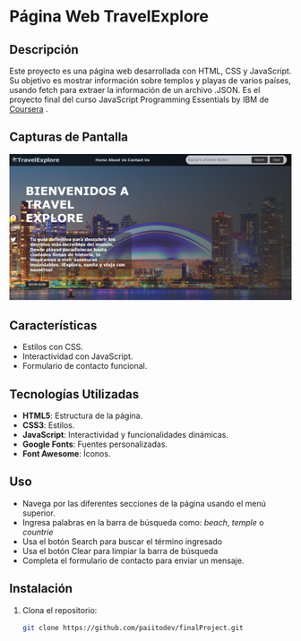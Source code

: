 # Página Web TravelExplore

## Descripción
Este proyecto es una página web desarrollada con HTML, CSS y JavaScript. Su objetivo es mostrar
información sobre templos y playas de varios países, 
usando fetch para extraer la información de un archivo .JSON.
Es el proyecto final del curso JavaScript Programming Essentials by IBM de [Coursera](https://www.coursera.org/learn/javascript-programming-essentials/home/info) .

## Capturas de Pantalla
![Captura de Pantalla](/img/screenshot.png)

## Características
- Estilos con CSS.
- Interactividad con JavaScript.
- Formulario de contacto funcional.

## Tecnologías Utilizadas
- **HTML5**: Estructura de la página.
- **CSS3**: Estilos.
- **JavaScript**: Interactividad y funcionalidades dinámicas.
- **Google Fonts**: Fuentes personalizadas.
- **Font Awesome**: Íconos.

## Uso
- Navega por las diferentes secciones de la página usando el menú superior.
- Ingresa palabras en la barra de búsqueda como: *beach*, *temple* o *countrie*
- Usa el botón Search para buscar el término ingresado
- Usa el botón Clear para limpiar la barra de búsqueda 
- Completa el formulario de contacto para enviar un mensaje.

## Instalación
1. Clona el repositorio:
   ```bash
   git clone https://github.com/paiitodev/finalProject.git
